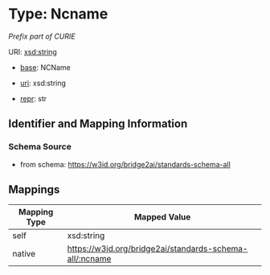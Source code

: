 # Type: Ncname




_Prefix part of CURIE_



URI: [xsd:string](http://www.w3.org/2001/XMLSchema#string)

* [base](https://w3id.org/linkml/base): NCName

* [uri](https://w3id.org/linkml/uri): xsd:string

* [repr](https://w3id.org/linkml/repr): str








## Identifier and Mapping Information







### Schema Source


* from schema: https://w3id.org/bridge2ai/standards-schema-all




## Mappings

| Mapping Type | Mapped Value |
| ---  | ---  |
| self | xsd:string |
| native | https://w3id.org/bridge2ai/standards-schema-all/:ncname |



